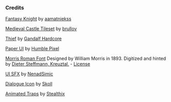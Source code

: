 ### Credits


[Fantasy Knight](https://aamatniekss.itch.io/fantasy-knight-free-pixelart-animated-character) by [aamatniekss](https://aamatniekss.itch.io/)


[Medieval Castle Tileset](https://brullov.itch.io/2d-platformer-asset-pack-castle-of-despair) by [brullov](https://brullov.itch.io/)



[Thief](https://gandalfhardcore.itch.io/free-pixel-art) by [Gandalf Hardcore](https://gandalfhardcore.itch.io/)


[Paper UI](https://humblepixel.itch.io/pocket-inventory-series-5-player-status) by [Humble Pixel](https://humblepixel.itch.io/)


[Morris Roman Font](https://www.1001fonts.com/morris-roman-font.html) Designed by William Morris in 1893. Digitized and hinted by [Dieter Steffmann, Kreuztal.](https://www.1001fonts.com/users/steffmann/) - [License](https://www.1001fonts.com/licenses/ffc.html)



[UI SFX](https://opengameart.org/content/menu-selection-click) by [NenadSimic](https://opengameart.org/users/nenadsimic)

[Dialogue Icon](https://game-icons.net/1x1/skoll/talk.html#download) by [Skoll](https://game-icons.net/about.html#authors)

[Animated Traps](https://stealthix.itch.io/animated-traps) by [Stealthix](https://stealthix.itch.io/)

